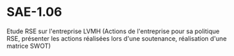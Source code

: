 # SAE-1.06
Etude RSE sur l'entreprise LVMH (Actions de l'entreprise pour sa politique RSE, présenter les actions réalisées lors d'une soutenance, réalisation d'une matrice SWOT)

